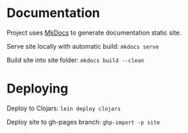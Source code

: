 # Documentation

Project uses [MkDocs](http://www.mkdocs.org/) to generate documentation static site.

Serve site locally with automatic build: `mkdocs serve`

Build site into site folder: `mkdocs build --clean`

# Deploying

Deploy to Clojars: `lein deploy clojars`

Deploy site to gh-pages branch: `ghp-import -p site`